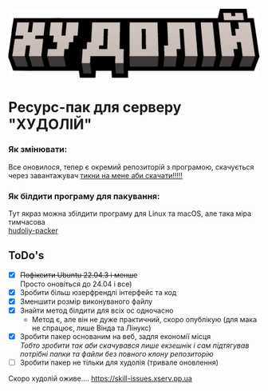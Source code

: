 ![Лого](https://github.com/xxanqw/hudoliy-resourcepack/blob/3e22022f440fbe8a61ce429501d7602c1b17a333/src/logo.png)  
# Ресурс-пак для серверу "ХУДОЛІЙ"


### Як змінювати:  
 Все оновилося, тепер є окремий репозиторій з програмою, скачується через завантажувач [тикни на мене аби скачати!!!!!](https://github.com/xxanqw/hudoliy-packer/releases/latest)

### Як білдити програму для пакування:
 Тут якраз можна збілдити програму для Linux та macOS, але така міра тимчасова  
 [hudoliy-packer](https://github.com/xxanqw/hudoliy-packer)

## ToDo's
 - [x] ~~Пофіксити Ubuntu 22.04.3 і менше~~  
       Просто оновіться до 24.04 і все)
 - [x] Зробити більш юзерфрендлі інтерфейс та код
 - [x] Зменшити розмір виконуваного файлу
 - [x] Знайти метод білдити для всіх ос одночасно
   - Метод є, але він не дуже практичний, скоро опублікую (для мака не спрацює, лише Вінда та Лінукс)
 - [x] Зробити пакер основаним на веб, задля економії місця  
       *Тобто зробити так аби скачувався лише екзешнік і сам підтягував потрібні папки та файли без повного клону репозиторію*
 - [ ] Зробити пакер не тільки для худолія (тривале оновлення)

Скоро худолій оживе.... https://skill-issues.xserv.pp.ua
